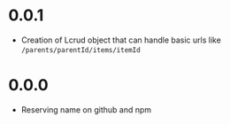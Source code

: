 # 0.0.1

* Creation of Lcrud object that can handle basic urls like `/parents/parentId/items/itemId`

# 0.0.0

* Reserving name on github and npm